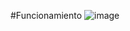 #Funcionamiento
![image](https://github.com/joaquinirigoyen/React_PWA2024/assets/117104240/0c91891f-1b6a-4297-a263-5dc6fa721a9f)
